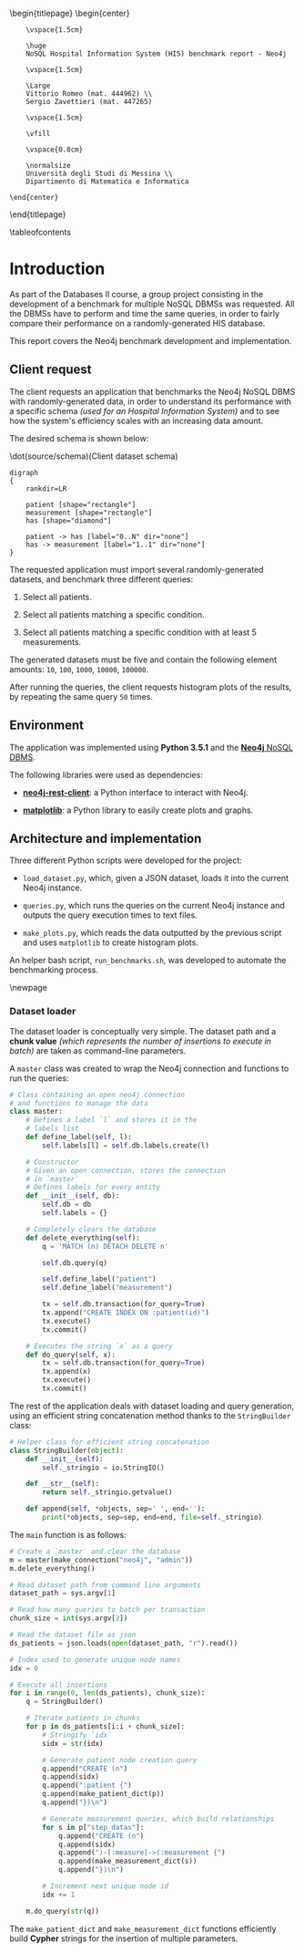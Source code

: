 \begin{titlepage}
    \begin{center}

        \vspace{1.5cm}
        
        \huge
        NoSQL Hospital Information System (HIS) benchmark report - Neo4j
        
        \vspace{1.5cm}
        
        \Large
        Vittorio Romeo (mat. 444962) \\
        Sergio Zavettieri (mat. 447265)

        \vspace{1.5cm}

        \vfill
        
        \vspace{0.8cm}

        \normalsize
        Università degli Studi di Messina \\
        Dipartimento di Matematica e Informatica

    \end{center}
\end{titlepage}

\tableofcontents



# Introduction

As part of the Databases II course, a group project consisting in the development of a benchmark for multiple NoSQL DBMSs was requested. All the DBMSs have to perform and time the same queries, in order to fairly compare their performance on a randomly-generated HIS database.

This report covers the Neo4j benchmark development and implementation.

## Client request
The client requests an application that benchmarks the Neo4j NoSQL DBMS with randomly-generated data, in order to understand its performance with a specific schema *(used for an Hospital Information System)* and to see how the system's efficiency scales with an increasing data amount.

The desired schema is shown below:

\dot(source/schema)(Client dataset schema)
~~~~~~~~~~~~~~~~~~~~~~~~~~~~~~~~~~~~~~~~~~
digraph
{
    rankdir=LR

    patient [shape="rectangle"]
    measurement [shape="rectangle"]
    has [shape="diamond"]

    patient -> has [label="0..N" dir="none"]
    has -> measurement [label="1..1" dir="none"]
}
~~~~~~~~~~~~~~~~~~~~~~~~~~~~~~~~~~~~~~~~~~

The requested application must import several randomly-generated datasets, and benchmark three different queries:

1. Select all patients.

2. Select all patients matching a specific condition.

3. Select all patients matching a specific condition with at least 5 measurements.

The generated datasets must be five and contain the following element amounts: `10`, `100`, `1000`, `10000`, `100000`.

After running the queries, the client requests histogram plots of the results, by repeating the same query `50` times.


## Environment
The application was implemented using **Python 3.5.1** and the [**Neo4j** NoSQL DBMS](http://neo4j.com/).

The following libraries were used as dependencies:

* [**neo4j-rest-client**](http://neo4j-rest-client.readthedocs.io/): a Python interface to interact with Neo4j.

* [**matplotlib**](http://matplotlib.org/): a Python library to easily create plots and graphs.

## Architecture and implementation

Three different Python scripts were developed for the project:

* `load_dataset.py`, which, given a JSON dataset, loads it into the current Neo4j instance.

* `queries.py`, which runs the queries on the current Neo4j instance and outputs the query execution times to text files.

* `make_plots.py`, which reads the data outputted by the previous script and uses `matplotlib` to create histogram plots.

An helper bash script, `run_benchmarks.sh`, was developed to automate the benchmarking process.

\newpage

### Dataset loader

The dataset loader is conceptually very simple. The dataset path and a **chunk value** *(which represents the number of insertions to execute in batch)* are taken as command-line parameters. 

A `master` class was created to wrap the Neo4j connection and functions to run the queries:

```python
# Class containing an open neo4j connection 
# and functions to manage the data
class master:
    # Defines a label `l` and stores it in the 
    # labels list
    def define_label(self, l):
        self.labels[l] = self.db.labels.create(l)

    # Constructor
    # Given an open connection, stores the connection 
    # in `master`
    # Defines labels for every entity
    def __init__(self, db):
        self.db = db
        self.labels = {}

    # Completely clears the database
    def delete_everything(self):
        q = 'MATCH (n) DETACH DELETE n'

        self.db.query(q)

        self.define_label("patient")
        self.define_label("measurement")

        tx = self.db.transaction(for_query=True)
        tx.append("CREATE INDEX ON :patient(id)")
        tx.execute()
        tx.commit()

    # Executes the string `x` as a query
    def do_query(self, x):
        tx = self.db.transaction(for_query=True)
        tx.append(x)
        tx.execute()
        tx.commit()
```

The rest of the application deals with dataset loading and query generation, using an efficient string concatenation method thanks to the `StringBuilder` class:

```python
# Helper class for efficient string concatenation
class StringBuilder(object):
    def __init__(self):
        self._stringio = io.StringIO()

    def __str__(self):
        return self._stringio.getvalue()

    def append(self, *objects, sep=' ', end=''):
        print(*objects, sep=sep, end=end, file=self._stringio)
```

The `main` function is as follows:

```python
# Create a `master` and clear the database
m = master(make_connection("neo4j", "admin"))
m.delete_everything()

# Read dataset path from command line arguments
dataset_path = sys.argv[1]

# Read how many queries to batch per transaction
chunk_size = int(sys.argv[2])

# Read the dataset file as json
ds_patients = json.loads(open(dataset_path, "r").read())

# Index used to generate unique node names
idx = 0

# Execute all insertions
for i in range(0, len(ds_patients), chunk_size):
    q = StringBuilder()

    # Iterate patients in chunks
    for p in ds_patients[i:i + chunk_size]:
        # Stringify `idx`
        sidx = str(idx)

        # Generate patient node creation query
        q.append("CREATE (n")
        q.append(sidx)
        q.append(":patient {")
        q.append(make_patient_dict(p))
        q.append("})\n")

        # Generate measurement queries, which build relationships
        for s in p["step_datas"]:
            q.append("CREATE (n")
            q.append(sidx)
            q.append(")-[:measure]->(:measurement {")
            q.append(make_measurement_dict(s))
            q.append("})\n")

        # Increment next unique node id
        idx += 1

    m.do_query(str(q))
```

The `make_patient_dict` and `make_measurement_dict` functions efficiently build **Cypher** strings for the insertion of multiple parameters.
